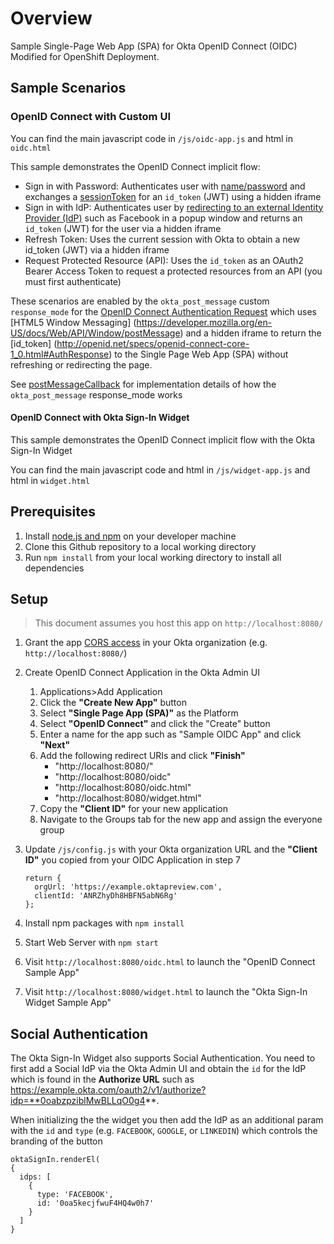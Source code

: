 # Overview

Sample Single-Page Web App (SPA) for Okta OpenID Connect (OIDC) Modified for OpenShift Deployment.

## Sample Scenarios

### OpenID Connect with Custom UI

You can find the main javascript code in `/js/oidc-app.js` and html in `oidc.html`

This sample demonstrates the OpenID Connect implicit flow:

- Sign in with Password: Authenticates user with [name/password](http://developer.okta.com/docs/api/resources/authn.html#primary-authentication-with-public-application) and exchanges a [sessionToken](http://developer.okta.com/docs/api/resources/authn.html#session-token) for an `id_token` (JWT) using a hidden iframe
- Sign in with IdP: Authenticates user by [redirecting to an external Identity Provider (IdP)](http://developer.okta.com/docs/api/resources/social_authentication.html) such as Facebook in a popup window and returns an `id_token` (JWT) for the user via a hidden iframe
- Refresh Token: Uses the current session with Okta to obtain a new id_token (JWT) via a hidden iframe
- Request Protected Resource (API): Uses the `id_token` as an OAuth2 Bearer Access Token to request a protected resources from an API (you must first authenticate)

These scenarios are enabled by the `okta_post_message` custom `response_mode` for the [OpenID Connect Authentication Request](http://openid.net/specs/openid-connect-core-1_0.html#AuthRequest) which uses [HTML5 Window Messaging] (https://developer.mozilla.org/en-US/docs/Web/API/Window/postMessage) and a hidden iframe to return the [id_token]  (http://openid.net/specs/openid-connect-core-1_0.html#AuthResponse) to the Single Page Web App (SPA) without refreshing or redirecting the page.

See [postMessageCallback](https://github.com/mcguinness/okta-oidc-sample/blob/master/js/OktaAuthRequireJquery.js#L1118) for implementation details of how the `okta_post_message` response_mode works

#### OpenID Connect with Okta Sign-In Widget

This sample demonstrates the OpenID Connect implicit flow with the Okta Sign-In Widget

You can find the main javascript code and html in `/js/widget-app.js` and html in `widget.html`

## Prerequisites

1. Install [node.js and npm](https://nodejs.org/en/download/) on your developer machine
2. Clone this Github repository to a local working directory
3. Run `npm install` from your local working directory to install all dependencies

## Setup

> This document assumes you host this app on `http://localhost:8080/`

1. Grant the app [CORS access](http://developer.okta.com/docs/api/getting_started/enabling_cors.html) in your Okta organization (e.g. `http://localhost:8080/`)

2. Create OpenID Connect Application in the Okta Admin UI

    1. Applications>Add Application
    2. Click the **"Create New App"** button
    3. Select **"Single Page App (SPA)"** as the Platform
    4. Select **"OpenID Connect"** and click the "Create" button
    5. Enter a name for the app such as "Sample OIDC App" and click **"Next"**
    6. Add the following redirect URIs and click **"Finish"**
        - "http://localhost:8080/"
        - "http://localhost:8080/oidc"
        - "http://localhost:8080/oidc.html"
        - "http://localhost:8080/widget.html"
    7. Copy the **"Client ID"** for your new application
    8. Navigate to the Groups tab for the new app and assign the everyone group

3. Update `/js/config.js` with your Okta organization URL and the **"Client ID"** you copied from your OIDC Application in step 7

    ```
    return {
      orgUrl: 'https://example.oktapreview.com',
      clientId: 'ANRZhyDh8HBFN5abN6Rg'
    };
    ```

4. Install npm packages with `npm install`

5. Start Web Server with `npm start`

6. Visit `http://localhost:8080/oidc.html` to launch the "OpenID Connect Sample App"

7. Visit `http://localhost:8080/widget.html` to launch the "Okta Sign-In Widget Sample App"

## Social Authentication

The Okta Sign-In Widget also supports Social Authentication.  You need to first add a Social IdP via the Okta Admin UI and obtain the `id` for the IdP which is found in the **Authorize URL** such as https://example.okta.com/oauth2/v1/authorize?idp=**0oabzpziblMwBLLqO0g4**.

When initializing the the widget you then add the IdP as an additional param with the `id` and `type` (e.g. `FACEBOOK`, `GOOGLE`, or `LINKEDIN`) which controls the branding of the button

```
oktaSignIn.renderEl(
{
  idps: [
    {
      type: 'FACEBOOK',
      id: '0oa5kecjfwuF4HQ4w0h7'
    }
  ]
}
```
